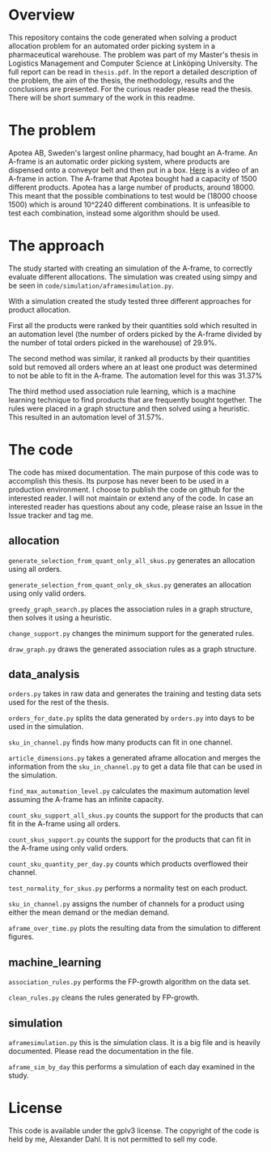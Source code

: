 # Overview
This repository contains the code generated when solving a product allocation problem for an automated order picking system in a pharmaceutical warehouse. 
The problem was part of my Master's thesis in Logistics Management and Computer Science at Linköping University. 
The full report can be read in `thesis.pdf`. In the report a detailed description of the problem, the aim of the thesis, the methodology, results and the conclusions are presented.
For the curious reader please read the thesis. There will be short summary of the work in this readme. 

# The problem
Apotea AB, Sweden's largest online pharmacy, had bought an A-frame.
An A-frame is an automatic order picking system, where products are dispensed onto a conveyor belt
and then put in a box. [Here](https://www.youtube.com/watch?v=TFJieI9ZwpM) is a video of an A-frame in action.
The A-frame that Apotea bought had a capacity of 1500 different products. Apotea has a large number of products, around 18000. 
This meant that the possible combinations to test would be (18000 choose 1500) which is around 10^2240 different combinations.
It is unfeasible to test each combination, instead some algorithm should be used. 

# The approach
The study started with creating an simulation of the A-frame, to correctly evaluate different allocations.
The simulation was created using simpy and be seen in `code/simulation/aframesimulation.py`.

With a simulation created the study tested three different approaches for product allocation.

First all the products were ranked by their quantities sold which resulted in an automation level (the number of orders picked by the A-frame divided by the number of total orders picked in the warehouse) of 29.9%.

The second method was similar, it ranked all products by their quantities sold but removed all orders where an at least one product was determined to not be able to fit in the A-frame. The automation level for this was 31.37%

The third method used association rule learning, which is a machine learning technique to find products that are frequently bought together. 
The rules were placed in a graph structure and then solved using a heuristic. This resulted in an automation level of 31.57%. 

# The code
The code has mixed documentation. The main purpose of this code was to accomplish this thesis. Its purpose has never been to be used in a production environment. 
I choose to publish the code on github for the interested reader. I will not maintain or extend any of the code. In case an interested reader has questions about any code, please raise an Issue in the Issue tracker and tag me. 

## allocation
`generate_selection_from_quant_only_all_skus.py` generates an allocation using all orders.

`generate_selection_from_quant_only_ok_skus.py` generates an allocation using only valid orders.

`greedy_graph_search.py` places the association rules in a graph structure, then solves it using a heuristic. 

`change_support.py` changes the minimum support for the generated rules.

`draw_graph.py` draws the generated association rules as a graph structure.

## data_analysis
`orders.py` takes in raw data and generates 
the training and testing data sets used for the rest of the thesis. 

`orders_for_date.py` splits the data generated by `orders.py` into days to be used in the simulation.

`sku_in_channel.py` finds how many products can fit in one channel. 

`article_dimensions.py` takes a generated aframe allocation 
and merges the information from the `sku_in_channel.py` to get a data file that can be used in the simulation.

`find_max_automation_level.py` calculates the maximum automation level assuming the A-frame has an infinite capacity. 

`count_sku_support_all_skus.py` counts the support for the products that can fit in the A-frame using all orders.

`count_skus_support.py` counts the support for the products that can fit in the A-frame using only valid orders. 

`count_sku_quantity_per_day.py` counts which products overflowed their channel.

`test_normality_for_skus.py` performs a normality test on each product. 

`sku_in_channel.py` assigns the number of channels for a product using either the mean demand or the median demand. 

`aframe_over_time.py` plots the resulting data from the simulation to different figures. 

## machine_learning
`association_rules.py` performs the FP-growth algorithm on the data set. 

`clean_rules.py` cleans the rules generated by FP-growth. 

## simulation 
`aframesimulation.py` this is the simulation class. It is a big file and is heavily documented. Please read the documentation in the file. 

`aframe_sim_by_day` this performs a simulation of each day examined in the study.



# License
This code is available under the gplv3 license. The copyright of the code is held by me, Alexander Dahl. It is not permitted to sell my code. 
